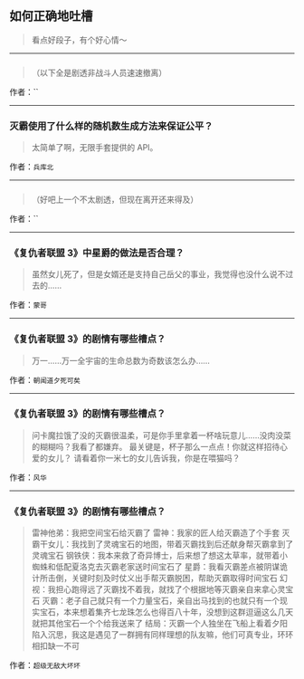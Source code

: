 ## 如何正确地吐槽

> 看点好段子，有个好心情～


 
---

### 

> （以下全是剧透非战斗人员速速撤离）


作者：``

---

### 灭霸使用了什么样的随机数生成方法来保证公平？

> 太简单了啊，无限手套提供的 API。


作者：`兵库北`

---

### 

> （好吧上一个不太剧透，但现在离开还来得及）


作者：``

---

### 《复仇者联盟 3》中星爵的做法是否合理？

> 虽然女儿死了，但是女婿还是支持自己岳父的事业，我觉得也没什么说不过去的……


作者：`蒙哥`

---

### 《复仇者联盟 3》的剧情有哪些槽点？

> 万一……万一全宇宙的生命总数为奇数该怎么办……


作者：`朝闻道夕死可矣`

---

### 《复仇者联盟 3》的剧情有哪些槽点？

> 问卡魔拉饿了没的灭霸很温柔，可是你手里拿着一杯啥玩意儿……没肉没菜的糊糊吗？我看了都嫌弃。
> 最关键是，杯子那么一点点！你就这样招待心爱的女儿？
> 请看着你一米七的女儿告诉我，你是在喂猫吗？


作者：`风华`

---

### 《复仇者联盟 3》的剧情有哪些槽点？

> 雷神他弟：我把空间宝石给灭霸了
> 雷神：我家的匠人给灭霸造了个手套
> 灭霸干女儿：我找到了灵魂宝石的地图，带着灭霸找到后还献身帮灭霸拿到了灵魂宝石
> 钢铁侠：我本来救了奇异博士，后来想了想这太草率，就带着小蜘蛛和低配夏洛克去灭霸老家送时间宝石了
> 星爵：我看灭霸差点被阴谋诡计所击倒，关键时刻及时仗义出手帮灭霸脱困，帮助灭霸取得时间宝石
> 幻视：我担心跑得远了灭霸找不着我，就找了个根据地等灭霸亲自来拿心灵宝石
> 灭霸：老子自己就只有一个力量宝石，亲自出马找到的也就只有一个现实宝石，本来想着集齐七龙珠怎么也得百八十年，没想到这群逗逼这么几天就把其他宝石一个个给我送来了
> 结局：灭霸一个人独坐在飞船上看着夕阳陷入沉思，我这是遇见了一群拥有同样理想的队友嘛，他们可真专业，环环相扣缺一不可


作者：`超级无敌大坏坏`